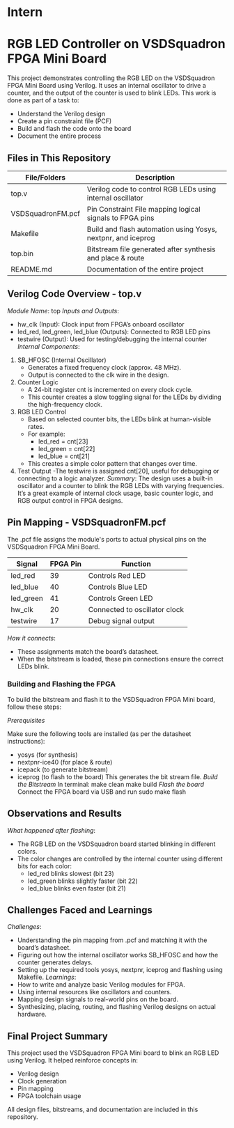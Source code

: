 # Intern

# RGB LED Controller on VSDSquadron FPGA Mini Board

This project demonstrates controlling the RGB LED on the VSDSquadron FPGA Mini Board using Verilog. It uses an internal oscillator to drive a counter, and the output of the counter is used to blink LEDs.
This work is done as part of a task to:
- Understand the Verilog design
- Create a pin constraint file (PCF)
- Build and flash the code onto the board
- Document the entire process

  
## Files in This Repository

| File/Folders       | Description |
|--------------------|-------------|
| top.v              | Verilog code to control RGB LEDs using internal oscillator |
| VSDSquadronFM.pcf  | Pin Constraint File mapping logical signals to FPGA pins |
| Makefile           | Build and flash automation using Yosys, nextpnr, and iceprog |
| top.bin            | Bitstream file generated after synthesis and place & route |
| README.md          | Documentation of the entire project |

## Verilog Code Overview - top.v

*Module Name*: top
*Inputs and Outputs*:
- hw_clk (Input): Clock input from FPGA’s onboard oscillator
- led_red, led_green, led_blue (Outputs): Connected to RGB LED pins
- testwire (Output): Used for testing/debugging the internal counter
*Internal Components*:
1. SB_HFOSC (Internal Oscillator)
   - Generates a fixed frequency clock (approx. 48 MHz).
   - Output is connected to the clk wire in the design.
2. Counter Logic
   - A 24-bit register cnt is incremented on every clock cycle.
   - This counter creates a slow toggling signal for the LEDs by dividing the high-frequency clock.
3. RGB LED Control
   - Based on selected counter bits, the LEDs blink at human-visible rates.
   - For example:
     - led_red = cnt[23]
     - led_green = cnt[22]
     - led_blue = cnt[21]
   - This creates a simple color pattern that changes over time.
 4. Test Output
     -The testwire is assigned cnt[20], useful for debugging or connecting to a logic analyzer.
*Summary*:
The design uses a built-in oscillator and a counter to blink the RGB LEDs with varying frequencies. It’s a great example of internal clock usage, basic counter logic, and RGB output control in FPGA designs.


## Pin Mapping - VSDSquadronFM.pcf

The .pcf file assigns the module's ports to actual physical pins on the VSDSquadron FPGA Mini Board.

| Signal   | FPGA Pin | Function         |
|----------|----------|------------------|
| led_red  | 39       | Controls Red LED |
| led_blue | 40       | Controls Blue LED |
| led_green| 41       | Controls Green LED |
| hw_clk   | 20       | Connected to oscillator clock |
| testwire | 17       | Debug signal output |

*How it connects*:
- These assignments match the board’s datasheet.
- When the bitstream is loaded, these pin connections ensure the correct LEDs blink.


### Building and Flashing the FPGA

To build the bitstream and flash it to the VSDSquadron FPGA Mini board, follow these steps:

*Prerequisites*

Make sure the following tools are installed (as per the datasheet instructions):
- yosys (for synthesis)
- nextpnr-ice40 (for place & route)
- icepack (to generate bitstream)
- iceprog (to flash to the board)
This generates the bit stream file.
*Build the Bitstream*
In terminal:
make clean
make build
*Flash the board*
Connect the FPGA board via USB and run
sudo make flash


## Observations and Results

*What happened after flashing*:
- The RGB LED on the VSDSquadron board started blinking in different colors.
- The color changes are controlled by the internal counter using different bits for each color:
  - led_red blinks slowest (bit 23)
  - led_green blinks slightly faster (bit 22)
  - led_blue blinks even faster (bit 21)



## Challenges Faced and Learnings

*Challenges*:
- Understanding the pin mapping from .pcf and matching it with the board’s datasheet.
- Figuring out how the internal oscillator works SB_HFOSC and how the counter generates delays.
- Setting up the required tools yosys, 
  nextpnr, iceprog and flashing using  Makefile.
*Learnings*:
- How to write and analyze basic Verilog modules for FPGA.
- Using internal resources like oscillators and counters.
- Mapping design signals to real-world pins on the board.
- Synthesizing, placing, routing, and flashing Verilog designs on actual hardware.


##  Final Project Summary

This project used the VSDSquadron FPGA Mini board to blink an RGB LED using Verilog. It helped reinforce concepts in:
- Verilog design
- Clock generation
- Pin mapping
- FPGA toolchain usage

All design files, bitstreams, and documentation are included in this repository.
